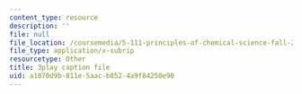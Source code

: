 ```yaml
---
content_type: resource
description: ''
file: null
file_location: /coursemedia/5-111-principles-of-chemical-science-fall-2008/a1870d9b811e5aacb8524a9f84250e90_Pj2fkkZ6Gto.vtt
file_type: application/x-subrip
resourcetype: Other
title: 3play caption file
uid: a1870d9b-811e-5aac-b852-4a9f84250e90
---
```

